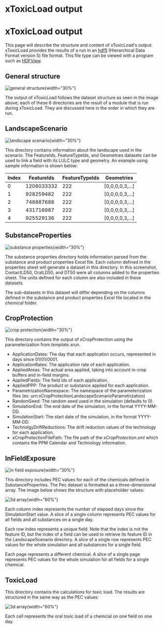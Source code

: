 # xToxicLoad output

# xToxicLoad output

This page will describe the structure and content of xToxicLoad's output. xToxicLoad provides the results of a run in an [hdf5](https://docs.hdfgroup.org/hdf5/v1_14/_intro_h_d_f5.html) (Hierarchical Data Format version 5) file format. This file type can be viewed with a program such as [HDFView](https://www.hdfgroup.org/downloads/hdfview/).

## General structure

![general structure](../img/general-structure.PNG){width="30%"}

The output of xToxicLoad follows the dataset structure as seen in the image above; each of these 6 directories are the result of a module that is run during xToxicLoad. They are discussed here in the order in which they are run.

## LandscapeScenario

![landscape scenario](../img/landscape-scenario.PNG){width="30%"}

This directory contains information about the landscape used in the scenario. The FeatureIds, FeatureTypeIds, and Geometries datasets can be used to link a field with its LULC type and geometry. An example using sample information is shown below:

|Index  |FeatureIds |FeatureTypeIds |Geometries         |
|-------|-----------|---------------|-------------------|
|0      |1206033332 |222            |[0,0,0,0,3,...]    |
|1      |928259482  |222            |[0,0,0,0,3,...]    |
|2      |748887688  |222            |[0,0,0,0,3,...]    |
|3      |431716987  |222            |[0,0,0,0,3,...]    |
|4      |925529136  |222            |[0,0,0,0,3,...]    |


## SubstanceProperties

![substance properties](../img/substance-properties.PNG){width="30%"}

The substance properties directory holds information parsed from the substance and product properties Excel file. Each column defined in the properties sheet will generate a dataset in this directory. In this screenshot, ContactLD50, OralLD50, and DT50 were all columns added to the properties sheet. The units defined for each column are also included in these datasets.

The sub-datasets in this dataset will differ depending on the columns defined in the substance and product properties Excel file located in the *chemical* folder.

## CropProtection

![crop protection](../img/crop-protection.PNG){width="30%"}

This directory contains the output of xCropProtection using the parameterization from *template.xrun*.

- ApplicationDates: The day that each application occurs, represented in days since 01/01/0001.
- ApplicationRates: The application rate of each application.
- AppliedAreas: The actual area applied, taking into account in-crop buffers and in-field margins.
- AppliedFields: The field ids of each application.
- AppliedPPP: The product or substance applied for each application.
- ParametrizationNamespace: The namespace of the parameterization files (ex: urn:xCropProtectionLandscapeScenarioParametrization)
- RandomSeed: The random seed used in the simulation (defaults to 0).
- SimulationEnd: The end date of the simulation, in the format YYYY-MM-DD.
- SimulationStart: The start date of the simulation, in the format YYYY-MM-DD.
- TechnolgyDriftReductions: The drift reduction values of the technology for each application.
- xCropProtectionFilePath: The file path of the *xCropProtection.xml* which contains the PPM Calendar and Technology information.

## InFieldExposure

![in field exposure](../img/in-field-exposure.PNG){width="30%"}

This directory includes PEC values for each of the chemicals defined in SubstanceProperties. The Pec dataset is formatted as a three-dimensional array. The image below shows the structure with placeholder values:

![3d array](../img/3d-data-example.PNG){width="60%"}

Each column index represents the number of elapsed days since the SimulationStart value. A slice of a single column represents PEC values for all fields and all substances on a single day.

Each row index represents a unique field. Note that the index is not the feature ID, but the index of a field can be used to retrieve its feature ID in the LandscapeScenario directory. A slice of a single row represents PEC values for the whole simulation and all substances for a single field.

Each page represents a different chemical. A slice of a single page represents PEC values for the whole simulation for all fields for a single chemical.

## ToxicLoad

This directory contains the calculations for toxic load. The results are structured in the same way as the PEC values:

![3d array](../img/3d-data-example.PNG){width="60%"}

Each cell represents the oral toxic load of a chemcial on one field on one day.
